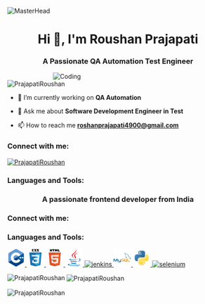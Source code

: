 ![MasterHead](https://miro.medium.com/v2/resize:fit:1100/format:webp/1*URVbNQirYASEkRkZPRSv4A.gif)
<h1 align="center">Hi 👋, I'm Roushan Prajapati</h1>
<h3 align="center">A Passionate QA Automation Test Engineer</h3>
<img align="right" alt="Coding" width="400"  src="https://cdn.dribbble.com/users/1162077/screenshots/3848914/programmer.gif">
 
<p align="left"> <img src="https://komarev.com/ghpvc/?username=PrajapatiRoushan&label=Profile%20views&color=04b928&style=flat" alt="PrajapatiRoushan" /> </p>
 
- 🔭 I’m currently working on **QA Automation**
 
- 💬 Ask me about **Software Development Engineer in Test**
 
- 📫 How to reach me **roshanprajapati4900@gmail.com**
 
<h3 align="left">Connect with me:</h3>
<p align="left">
<a href="https://linkedin.com/in/roushan-prajapati-31314b237" target="blank"><img align="center" src="https://raw.githubusercontent.com/rahuldkjain/github-profile-readme-generator/master/src/images/icons/Social/linked-in-alt.svg" alt="PrajapatiRoushan" height="30" width="40" /></a>
</p>
 
<h3 align="left">Languages and Tools:</h3>


<h3 align="center">A passionate frontend developer from India</h3>

<h3 align="left">Connect with me:</h3>
<p align="left">
</p>

<h3 align="left">Languages and Tools:</h3>
<p align="left"> <a href="https://www.w3schools.com/cpp/" target="_blank" rel="noreferrer"> <img src="https://raw.githubusercontent.com/devicons/devicon/master/icons/cplusplus/cplusplus-original.svg" alt="cplusplus" width="40" height="40"/> </a> <a href="https://www.w3schools.com/css/" target="_blank" rel="noreferrer"> <img src="https://raw.githubusercontent.com/devicons/devicon/master/icons/css3/css3-original-wordmark.svg" alt="css3" width="40" height="40"/> </a> <a href="https://www.w3.org/html/" target="_blank" rel="noreferrer"> <img src="https://raw.githubusercontent.com/devicons/devicon/master/icons/html5/html5-original-wordmark.svg" alt="html5" width="40" height="40"/> </a> <a href="https://www.java.com" target="_blank" rel="noreferrer"> <img src="https://raw.githubusercontent.com/devicons/devicon/master/icons/java/java-original.svg" alt="java" width="40" height="40"/> </a> <a href="https://www.jenkins.io" target="_blank" rel="noreferrer"> <img src="https://www.vectorlogo.zone/logos/jenkins/jenkins-icon.svg" alt="jenkins" width="40" height="40"/> </a> <a href="https://www.mysql.com/" target="_blank" rel="noreferrer"> <img src="https://raw.githubusercontent.com/devicons/devicon/master/icons/mysql/mysql-original-wordmark.svg" alt="mysql" width="40" height="40"/> </a> <a href="https://www.python.org" target="_blank" rel="noreferrer"> <img src="https://raw.githubusercontent.com/devicons/devicon/master/icons/python/python-original.svg" alt="python" width="40" height="40"/> </a> <a href="https://www.selenium.dev" target="_blank" rel="noreferrer"> <img src="https://raw.githubusercontent.com/detain/svg-logos/780f25886640cef088af994181646db2f6b1a3f8/svg/selenium-logo.svg" alt="selenium" width="40" height="40"/> </a> </p>


 
<p><img align="left" src="https://github-readme-stats.vercel.app/api/top-langs?username=PrajapatiRoushan&show_icons=true&theme=dark&text_color=51e17c&locale=en&layout=compact" alt="PrajapatiRoushan" /></p>
 
<p>&nbsp;<img align="center" src="https://github-readme-stats.vercel.app/api?username=PrajapatiRoushan&show_icons=true&theme=radical&locale=en" alt="PrajapatiRoushan" /></p>
 
<p><img align="center" src="https://github-readme-streak-stats.herokuapp.com/?user=PrajapatiRoushan&theme=dark" alt="PrajapatiRoushan" /></p>
